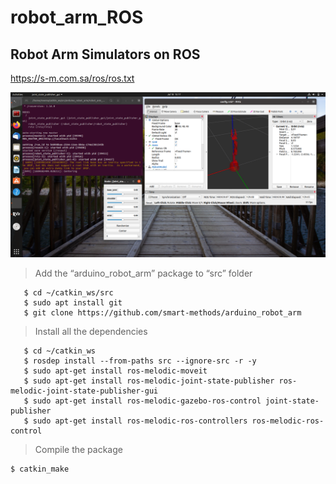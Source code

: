 # robot_arm_ROS
## Robot Arm Simulators on ROS

https://s-m.com.sa/ros/ros.txt

![picture](robot_arm_pic.png
)
> Add the “arduino_robot_arm” package to “src” folder

````
   $ cd ~/catkin_ws/src
   $ sudo apt install git
   $ git clone https://github.com/smart-methods/arduino_robot_arm
````

> Install all the dependencies
````
   $ cd ~/catkin_ws
   $ rosdep install --from-paths src --ignore-src -r -y
   $ sudo apt-get install ros-melodic-moveit
   $ sudo apt-get install ros-melodic-joint-state-publisher ros-melodic-joint-state-publisher-gui
   $ sudo apt-get install ros-melodic-gazebo-ros-control joint-state-publisher
   $ sudo apt-get install ros-melodic-ros-controllers ros-melodic-ros-control
````
> Compile the package
````
$ catkin_make
````

